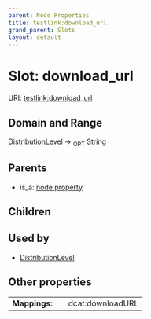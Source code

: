 ```yaml
---
parent: Node Properties
title: testlink:download_url
grand_parent: Slots
layout: default
---
```


# Slot: download_url




URI: [testlink:download_url](https://w3id.org/testlink/vocab/download_url)

## Domain and Range

[DistributionLevel](DistributionLevel.md) ->  <sub>OPT</sub> [String](types/String.md)

## Parents

 *  is_a: [node property](node_property.md)

## Children


## Used by

 * [DistributionLevel](DistributionLevel.md)

## Other properties

|  |  |  |
| --- | --- | --- |
| **Mappings:** | | dcat:downloadURL |

